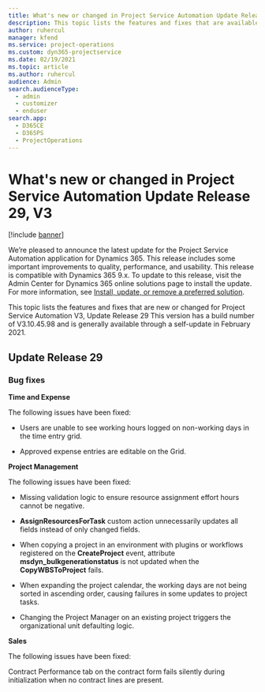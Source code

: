 ```yaml
---
title: What's new or changed in Project Service Automation Update Release 29, V3
description: This topic lists the features and fixes that are available in Project Service Automation Update Release 29, V3.
author: ruhercul
manager: kfend
ms.service: project-operations
ms.custom: dyn365-projectservice
ms.date: 02/19/2021
ms.topic: article
ms.author: ruhercul
audience: Admin
search.audienceType: 
  - admin
  - customizer
  - enduser
search.app: 
  - D365CE
  - D365PS
  - ProjectOperations
---
```




# What's new or changed in Project Service Automation Update Release 29, V3

[!include [banner](../includes/psa-now-project-operations.md)]

We’re pleased to announce the latest update for the Project Service Automation
application for Dynamics 365. This release includes some important improvements
to quality, performance, and usability. This release is compatible with Dynamics
365 9.x. To update to this release, visit the Admin Center for Dynamics 365
online solutions page to install the update. For more information, see [Install,
update, or remove a preferred
solution](https://docs.microsoft.com/power-platform/admin/install-remove-preferred-solution).

This topic lists the features and fixes that are new or changed for Project
Service Automation V3, Update Release 29 This version has a build number of
V3.10.45.98 and is generally available through a self-update in February 2021.

Update Release 29
-----------------

### Bug fixes

**Time and Expense**

The following issues have been fixed:

-   Users are unable to see working hours logged on non-working days in the time
    entry grid.

-   Approved expense entries are editable on the Grid.

**Project Management**

The following issues have been fixed:

-   Missing validation logic to ensure resource assignment effort hours cannot
    be negative.

-   **AssignResourcesForTask** custom action unnecessarily updates all fields
    instead of only changed fields.

-   When copying a project in an environment with plugins or workflows
    registered on the **CreateProject** event, attribute
    **msdyn_bulkgenerationstatus** is not updated when the **CopyWBSToProject**
    fails.

-   When expanding the project calendar, the working days are not being sorted
    in ascending order, causing failures in some updates to project tasks.

-   Changing the Project Manager on an existing project triggers the
    organizational unit defaulting logic.

**Sales**

The following issues have been fixed:

Contract Performance tab on the contract form fails silently during
initialization when no contract lines are present.
